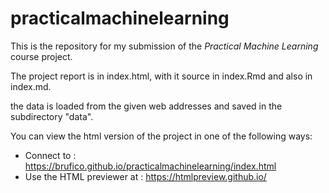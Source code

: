 # practicalmachinelearning

This is the repository for my submission of the _Practical Machine Learning_ course project.

The project report is in  index.html, with it source in index.Rmd and also in index.md.

the data is loaded from the given web addresses and saved in the subdirectory "data".

You can view the html version of the project in one of the following ways:

* Connect to : https://brufico.github.io/practicalmachinelearning/index.html
* Use the HTML previewer at : https://htmlpreview.github.io/

